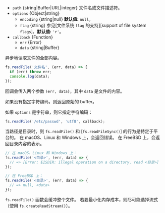 <!-- YAML
added: v0.1.29
changes:
  - version: v10.0.0
    pr-url: https://github.com/nodejs/node/pull/12562
    description: 参数 `callback` 不再是可选的。 
      如果不传入，则在运行时会抛出 `TypeError`。
  - version: v7.6.0
    pr-url: https://github.com/nodejs/node/pull/10739
    description: 参数 `path` 可以是 WHATWG `URL` 对象（使用 `file:` 协议）。 
      该支持目前仍是实验的。
  - version: v7.0.0
    pr-url: https://github.com/nodejs/node/pull/7897
    description: 参数 `callback` 不再是可选的。 
      如果不传入，则会触发弃用警告（id 为 DEP0013）。
  - version: v5.1.0
    pr-url: https://github.com/nodejs/node/pull/3740
    description: 如果成功，则 `callback` 被调用时，`error` 参数始终为 `null`。
  - version: v5.0.0
    pr-url: https://github.com/nodejs/node/pull/3163
    description: 参数 `path` 可以是文件描述符。
-->

* `path` {string|Buffer|URL|integer} 文件名或文件描述符。
* `options` {Object|string}
  * `encoding` {string|null} **默认值:** `null`。
  * `flag` {string} 参见[文件系统 `flag` 的支持][support of file system `flags`]。**默认值:** `'r'`。
* `callback` {Function}
  * `err` {Error}
  * `data` {string|Buffer}

异步地读取文件的全部内容。

```js
fs.readFile('文件名', (err, data) => {
  if (err) throw err;
  console.log(data);
});
```

回调会传入两个参数 `(err, data)`，其中 `data` 是文件的内容。

如果没有指定字符编码，则返回原始的 buffer。

如果 `options` 是字符串，则它指定字符编码：

```js
fs.readFile('/etc/passwd', 'utf8', callback);
```

当路径是目录时，则 `fs.readFile()` 和 [`fs.readFileSync()`] 的行为是特定于平台的。
在 macOS、Linux 和 Windows 上，会返回错误。
在 FreeBSD 上，会返回目录内容的表示。

```js
// 在 macOS、Linux 和 Windows 上：
fs.readFile('<目录>', (err, data) => {
  // => [Error: EISDIR: illegal operation on a directory, read <目录>]
});

// 在 FreeBSD 上：
fs.readFile('<目录>', (err, data) => {
  // => null, <data>
});
```

`fs.readFile()` 函数会缓冲整个文件。
若要最小化内存成本，则尽可能选择流式（使用 `fs.createReadStream()`）。

